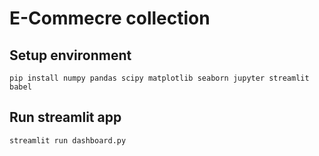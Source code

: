 # E-Commecre collection

## Setup environment
```
pip install numpy pandas scipy matplotlib seaborn jupyter streamlit babel
```

## Run streamlit app
```
streamlit run dashboard.py
```
